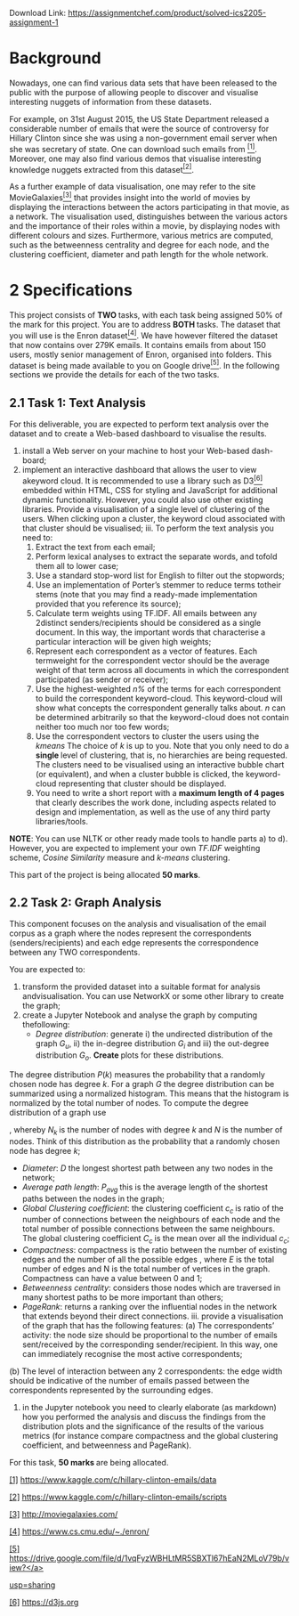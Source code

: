 Download Link: https://assignmentchef.com/product/solved-ics2205-assignment-1
<br>
<h1>     Background</h1>

Nowadays, one can find various data sets that have been released to the public with the purpose of allowing people to discover and visualise interesting nuggets of information from these datasets.

For example, on 31st August 2015, the US State Department released a considerable number of emails that were the source of controversy for Hillary Clinton since she was using a non-government email server when she was secretary of state. One can download such emails from <a href="#_ftn1" name="_ftnref1"><sup>[1]</sup></a>. Moreover, one may also find various demos that visualise interesting knowledge nuggets extracted from this dataset<a href="#_ftn2" name="_ftnref2"><sup>[2]</sup></a>.

As a further example of data visualisation, one may refer to the site MovieGalaxies<a href="#_ftn3" name="_ftnref3"><sup>[3]</sup></a> that provides insight into the world of movies by displaying the interactions between the actors participating in that movie, as a network. The visualisation used, distinguishes between the various actors and the importance of their roles within a movie, by displaying nodes with different colours and sizes. Furthermore, various metrics are computed, such as the betweenness centrality and degree for each node, and the clustering coefficient, diameter and path length for the whole network.

<h1>2           Specifications</h1>

This project consists of <strong>TWO </strong>tasks, with each task being assigned 50% of the mark for this project. You are to address <strong>BOTH </strong>tasks. The dataset that you will use is the Enron dataset<a href="#_ftn4" name="_ftnref4"><sup>[4]</sup></a>. We have however filtered the dataset that now contains over 279K emails. It contains emails from about 150 users, mostly senior management of Enron, organised into folders. This dataset is being made available to you on Google drive<a href="#_ftn5" name="_ftnref5"><sup>[5]</sup></a>. In the following sections we provide the details for each of the two tasks.

<h2>2.1         Task 1: Text Analysis</h2>

For this deliverable, you are expected to perform text analysis over the dataset and to create a Web-based dashboard to visualise the results.

<ol>

 <li>install a Web server on your machine to host your Web-based dash-board;</li>

 <li>implement an interactive dashboard that allows the user to view akeyword cloud. It is recommended to use a library such as D3<a href="#_ftn6" name="_ftnref6"><sup>[6]</sup></a> embedded within HTML, CSS for styling and JavaScript for additional dynamic functionality. However, you could also use other existing libraries. Provide a visualisation of a single level of clustering of the users. When clicking upon a cluster, the keyword cloud associated with that cluster should be visualised; iii. To perform the text analysis you need to:

  <ol>

   <li>Extract the text from each email;</li>

   <li>Perform lexical analyses to extract the separate words, and tofold them all to lower case;</li>

   <li>Use a standard stop-word list for English to filter out the stopwords;</li>

   <li>Use an implementation of Porter’s stemmer to reduce terms totheir stems (note that you may find a ready-made implementation provided that you reference its source);</li>

   <li>Calculate term weights using TF.IDF. All emails between any 2distinct senders/recipients should be considered as a single document. In this way, the important words that characterise a particular interaction will be given high weights;</li>

   <li>Represent each correspondent as a vector of features. Each termweight for the correspondent vector should be the average weight of that term across all documents in which the correspondent participated (as sender or receiver);</li>

   <li>Use the highest-weighted <em>n% </em>of the terms for each correspondent to build the correspondent keyword-cloud. This keyword-cloud will show what concepts the correspondent generally talks about. <em>n </em>can be determined arbitrarily so that the keyword-cloud does not contain neither too much nor too few words;</li>

   <li>Use the correspondent vectors to cluster the users using the <em>kmeans </em> The choice of <em>k </em>is up to you. Note that you only need to do a <strong>single </strong>level of clustering, that is, no hierarchies are being requested. The clusters need to be visualised using an interactive bubble chart (or equivalent), and when a cluster bubble is clicked, the keyword-cloud representing that cluster should be displayed.</li>

   <li>You need to write a short report with a <strong>maximum length of 4 pages </strong>that clearly describes the work done, including aspects related to design and implementation, as well as the use of any third party libraries/tools.</li>

  </ol></li>

</ol>

<strong>NOTE</strong>: You can use NLTK or other ready made tools to handle parts a) to d). However, you are expected to implement your own <em>TF.IDF </em>weighting scheme, <em>Cosine Similarity </em>measure and <em>k-means </em>clustering.

This part of the project is being allocated <strong>50 marks</strong>.

<h2>2.2         Task 2: Graph Analysis</h2>

This component focuses on the analysis and visualisation of the email corpus as a graph where the nodes represent the correspondents (senders/recipients) and each edge represents the correspondence between any TWO correspondents.

You are expected to:

<ol>

 <li>transform the provided dataset into a suitable format for analysis andvisualisation. You can use NetworkX or some other library to create the graph;</li>

 <li>create a Jupyter Notebook and analyse the graph by computing thefollowing:

  <ul>

   <li><em>Degree distribution</em>: generate i) the undirected distribution of the graph <em>G<sub>u</sub></em>, ii) the in-degree distribution <em>G<sub>i </sub></em>and iii) the out-degree distribution <em>G<sub>o</sub></em>. <strong>Create </strong>plots for these distributions.</li>

  </ul></li>

</ol>

The degree distribution <em>P</em>(<em>k</em>) measures the probability that a randomly chosen node has degree <em>k</em>. For a graph <em>G </em>the degree distribution can be summarized using a normalized histogram. This means that the histogram is normalized by the total number of nodes. To compute the degree distribution of a graph use

, whereby <em>N<sub>k </sub></em>is the number of nodes with degree <em>k </em>and <em>N </em>is the number of nodes. Think of this distribution as the probability that a randomly chosen node has degree <em>k</em>;

<ul>

 <li><em>Diameter</em>: <em>D </em>the longest shortest path between any two nodes in the network;</li>

 <li><em>Average path length</em>: <em>P<sub>avg </sub></em>this is the average length of the shortest paths between the nodes in the graph;</li>

 <li><em>Global Clustering coefficient</em>: the clustering coefficient <em>c<sub>c </sub></em>is ratio of the number of connections between the neighbours of each node and the total number of possible connections between the same neighbours. The global clustering coefficient <em>C<sub>c </sub></em>is the mean over all the individual <em>c<sub>c</sub></em>;</li>

 <li><em>Compactness</em>: compactness is the ratio between the number of existing edges and the number of all the possible edges , where <em>E </em>is the total number of edges and N is the total number of vertices in the graph. Compactness can have a value between 0 and 1;</li>

 <li><em>Betweenness centrality</em>: considers those nodes which are traversed in many shortest paths to be more important than others;</li>

 <li><em>PageRank</em>: returns a ranking over the influential nodes in the network that extends beyond their direct connections. iii. provide a visualisation of the graph that has the following features: (a) The correspondents’ activity: the node size should be proportional to the number of emails sent/received by the corresponding sender/recipient. In this way, one can immediately recognise the most active correspondents;</li>

</ul>

(b) The level of interaction between any 2 correspondents: the edge width should be indicative of the number of emails passed between the correspondents represented by the surrounding edges.

<ol>

 <li>in the Jupyter notebook you need to clearly elaborate (as markdown) how you performed the analysis and discuss the findings from the distribution plots and the significance of the results of the various metrics (for instance compare compactness and the global clustering coefficient, and betweenness and PageRank).</li>

</ol>

For this task, <strong>50 marks </strong>are being allocated.

<a href="#_ftnref1" name="_ftn1">[1]</a> <a href="https://www.kaggle.com/c/hillary-clinton-emails/data">https://www.kaggle.com/c/hillary-clinton-emails/data</a>

<a href="#_ftnref2" name="_ftn2">[2]</a> <a href="https://www.kaggle.com/c/hillary-clinton-emails/scripts">https://www.kaggle.com/c/hillary-clinton-emails/scripts</a>

<a href="#_ftnref3" name="_ftn3">[3]</a> <a href="http://moviegalaxies.com/">http://moviegalaxies.com/</a>

<a href="#_ftnref4" name="_ftn4">[4]</a> <a href="https://www.cs.cmu.edu/~./enron/">https://www.cs.cmu.edu/</a><a href="https://www.cs.cmu.edu/~./enron/">~</a><a href="https://www.cs.cmu.edu/~./enron/">./enron/</a>

<a href="#_ftnref5" name="_ftn5">[5]</a> <a href="https://drive.google.com/file/d/1vqFyzWBHLtMR5SBXTl67hEaN2MLoV79b/view?usp=sharing">https://drive.google.com/file/d/1vqFyzWBHLtMR5SBXTl67hEaN2MLoV79b/view?</a>

<a href="https://drive.google.com/file/d/1vqFyzWBHLtMR5SBXTl67hEaN2MLoV79b/view?usp=sharing">usp=sharing</a>

<a href="#_ftnref6" name="_ftn6">[6]</a> <a href="https://d3js.org/">https://d3js.org</a>